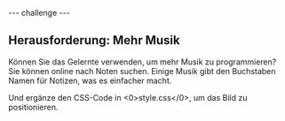 \--- challenge \---

## Herausforderung: Mehr Musik

Können Sie das Gelernte verwenden, um mehr Musik zu programmieren? Sie können online nach Noten suchen. Einige Musik gibt den Buchstaben Namen für Notizen, was es einfacher macht.

Und ergänze den CSS-Code in <0>style.css</0>, um das Bild zu positionieren.